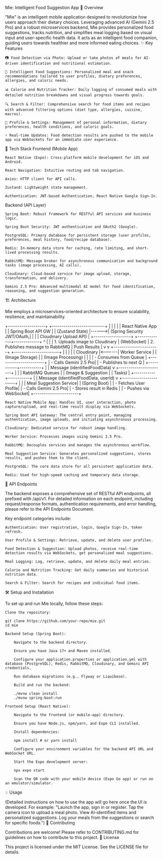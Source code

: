 Mie: Intelligent Food Suggestion App
🥗 Overview

"Mie" is an intelligent mobile application designed to revolutionize how users approach their dietary choices. Leveraging advanced AI (Gemini 2.5 Pro) and a robust microservices backend, Mie provides personalized food suggestions, tracks nutrition, and simplifies meal logging based on visual input and user-specific health data. It acts as an intelligent food companion, guiding users towards healthier and more informed eating choices.
✨ Key Features

    📷 Food Detection via Photo: Upload or take photos of meals for AI-driven identification and nutritional estimation.

    🧠 Intelligent Food Suggestions: Personalized meal and snack recommendations tailored to user profiles, dietary preferences, allergies, and caloric needs.

    📊 Calorie and Nutrition Tracker: Daily logging of consumed meals with detailed nutrition breakdowns and visual progress towards goals.

    🔍 Search & Filter: Comprehensive search for food items and recipes with advanced filtering options (diet type, allergies, cuisine, macros).

    👤 Profile & Settings: Management of personal information, dietary preferences, health conditions, and caloric goals.

    ⚡ Real-time Updates: Food detection results are pushed to the mobile app via WebSockets for an immediate user experience.

🚀 Tech Stack
Frontend (Mobile App)

    React Native (Expo): Cross-platform mobile development for iOS and Android.

    React Navigation: Intuitive routing and tab navigation.

    Axios: HTTP client for API calls.

    Zustand: Lightweight state management.

    Authentication: JWT-based Authentication, React Native Google Sign-In.

Backend (API Layer)

    Spring Boot: Robust framework for RESTful API services and business logic.

    Spring Boot Security: JWT authentication and OAuth2 (Google).

    PostgreSQL: Primary database for persistent storage (user profiles, preferences, meal history, food/recipe database).

    Redis: In-memory data store for caching, rate limiting, and short-lived processing results.

    RabbitMQ: Message broker for asynchronous communication and background tasks (image processing, AI calls).

    Cloudinary: Cloud-based service for image upload, storage, transformation, and delivery.

    Gemini 2.5 Pro: Advanced multimodal AI model for food identification, reasoning, and suggestion generation.

🏗️ Architecture

Mie employs a microservices-oriented architecture to ensure scalability, resilience, and maintainability.

+-------------------+       +---------------------------+
|                   |       |                           |
|  React Native App |       |  Spring Boot API GW       |
| (Zustand State)   |------>| (Spring Security JWT/OAuth,|
|                   |       |  Cloudinary Upload API)   |
+-------------------+       +-------------+-------------+
^                            |
|                            | 1. Uploads image to Cloudinary
| (WebSocket)                | 2. Publishes message to RabbitMQ
| Push Results               |
v                            v
+-----------------------+       +-----------------------+
|                       |       |                       |
|   Cloudinary          |<------| Worker Service        |
| (Image Storage)       |       | (Image Processing)    |
|                       |       | - Consumes from Queue |
+-----------------------+       | - Calls Gemini 2.5 Pro|
| - Publishes to next Q |
+-----------+-----------+
|
| Message (identifiedFoodData)
v
+-----------------------+
|                       |
| RabbitMQ Queues       |
| (Image & Suggestion   |
|  Tasks)               |
+-----------+-----------+
|
| Message (identifiedFoodData, userId)
v
+-----------------------+
|                       |
| Meal Suggestion Service|
| (Spring Boot)         |
| - Fetches User Profile|
| - Calls Gemini 2.5 Pro|
| - Stores result in Redis |
| - Pushes via WebSocket|
+-----------------------+

    React Native Mobile App: Handles UI, user interaction, photo capture/upload, and real-time result display via WebSockets.

    Spring Boot API Gateway: The central entry point, managing authentication, image uploads, and initiating asynchronous processing.

    Cloudinary: Dedicated service for robust image handling.

    Worker Service: Processes images using Gemini 2.5 Pro.

    RabbitMQ: Decouples services and manages the asynchronous workflow.

    Meal Suggestion Service: Generates personalized suggestions, stores results, and pushes them to the client.

    PostgreSQL: The core data store for all persistent application data.

    Redis: Used for high-speed caching and temporary data storage.

🔐 API Endpoints

The backend exposes a comprehensive set of RESTful API endpoints, all prefixed with /api/v1. For detailed information on each endpoint, including request/response formats, authentication requirements, and error handling, please refer to the API Endpoints Document.

Key endpoint categories include:

    Authentication: User registration, login, Google Sign-In, token refresh.

    User Profile & Settings: Retrieve, update, and delete user profiles.

    Food Detection & Suggestion: Upload photos, receive real-time detection results via WebSockets, get personalized meal suggestions.

    Meal Logging: Log, retrieve, update, and delete daily meal entries.

    Calorie and Nutrition Tracking: Get daily summaries and historical nutrition data.

    Search & Filter: Search for recipes and individual food items.

🛠️ Setup and Installation

To set up and run Mie locally, follow these steps:

    Clone the repository:

    git clone https://github.com/your-repo/mie.git
    cd mie

    Backend Setup (Spring Boot):

        Navigate to the backend directory.

        Ensure you have Java 17+ and Maven installed.

        Configure your application.properties or application.yml with database (PostgreSQL), Redis, RabbitMQ, Cloudinary, and Gemini API credentials.

        Run database migrations (e.g., Flyway or Liquibase).

        Build and run the backend:

        ./mvnw clean install
        ./mvnw spring-boot:run

    Frontend Setup (React Native):

        Navigate to the frontend (or mobile-app) directory.

        Ensure you have Node.js, npm/yarn, and Expo CLI installed.

        Install dependencies:

        npm install # or yarn install

        Configure your environment variables for the backend API URL and WebSocket URL.

        Start the Expo development server:

        npx expo start

        Scan the QR code with your mobile device (Expo Go app) or run on an emulator/simulator.

💡 Usage

(Detailed instructions on how to use the app will go here once the UI is developed. For example: "Launch the app, sign in or register. Tap the camera icon to upload a meal photo. View AI-identified items and personalized suggestions. Log your meals from the suggestions or search for specific foods.")
🤝 Contributing

Contributions are welcome! Please refer to CONTRIBUTING.md for guidelines on how to contribute to this project.
📄 License

This project is licensed under the MIT License. See the LICENSE file for details.
